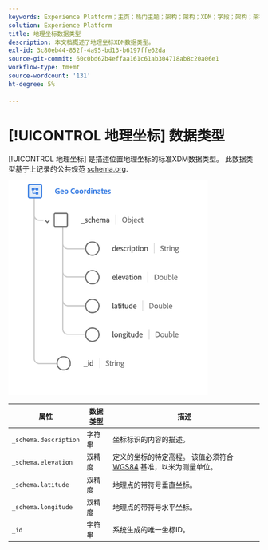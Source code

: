 ```yaml
---
keywords: Experience Platform；主页；热门主题；架构；架构；XDM；字段；架构；架构；地域；坐标；数据类型；数据类型；
solution: Experience Platform
title: 地理坐标数据类型
description: 本文档概述了地理坐标XDM数据类型。
exl-id: 3c80eb44-852f-4a95-bd13-b6197ffe62da
source-git-commit: 60c0bd62b4effaa161c61ab304718ab8c20a06e1
workflow-type: tm+mt
source-wordcount: '131'
ht-degree: 5%

---
```


# [!UICONTROL 地理坐标] 数据类型

[!UICONTROL 地理坐标] 是描述位置地理坐标的标准XDM数据类型。 此数据类型基于上记录的公共规范 [schema.org](https://schema.org/GeoCoordinates).

<img src="../images/data-types/geo-coordinates.png" width="400" /><br />

| 属性 | 数据类型 | 描述 |
| --- | --- | --- |
| `_schema.description` | 字符串 | 坐标标识的内容的描述。 |
| `_schema.elevation` | 双精度 | 定义的坐标的特定高程。 该值必须符合 [WGS84](https://gisgeography.com/wgs84-world-geodetic-system/) 基准，以米为测量单位。 |
| `_schema.latitude` | 双精度 | 地理点的带符号垂直坐标。 |
| `_schema.longitude` | 双精度 | 地理点的带符号水平坐标。 |
| `_id` | 字符串 | 系统生成的唯一坐标ID。 |

